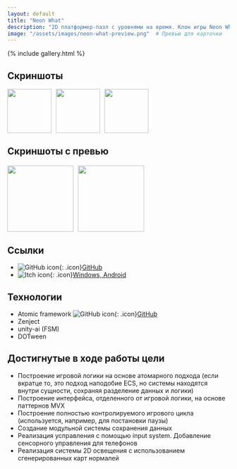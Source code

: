 ```yaml
---
layout: default
title: "Neon What"
description: "2D платформер-пазл с уровнями на время. Клон игры Neon White"
image: "/assets/images/neon-what-preview.png"  # Превью для карточки
---
```

{% include gallery.html %}

## Скриншоты
<div style="display: flex; gap: 10px;">
    <a href="{{ '/assets/images/neon-what-preview.png' | relative_url }}" target="_blank">
        <img src="{{ '/assets/images/neon-what-preview.png' | relative_url }}" width="100" />
    </a>
    <a href="{{ '/assets/images/neon-what-preview.png' | relative_url }}" target="_blank">
        <img src="{{ '/assets/images/neon-what-preview.png' | relative_url }}" width="100" />
    </a>
    <a href="{{ '/assets/images/neon-what-preview.png' | relative_url }}" target="_blank">
        <img src="{{ '/assets/images/neon-what-preview.png' | relative_url }}" width="100" />
    </a>
</div>

## Скриншоты с превью
<!-- Подключаем стили Lightbox -->
<link href="https://cdnjs.cloudflare.com/ajax/libs/lightbox2/2.11.3/css/lightbox.min.css" rel="stylesheet">

<!-- Галерея с превью -->
<div style="display: flex; gap: 10px; margin: 20px 0;">
    <!-- Первая картинка -->
    <a href="{{ '/assets/images/neon-what-preview.png' | relative_url }}" data-lightbox="gallery" data-title="Описание 1">
        <img src="{{ '/assets/images/neon-what-preview.png' | relative_url }}" width="150" />
    </a>
    <!-- Вторая картинка -->
    <a href="{{ '/assets/images/neon-what-preview.png' | relative_url }}" data-lightbox="gallery" data-title="Описание 2">
        <img src="{{ '/assets/images/neon-what-preview.png' | relative_url }}" width="150" />
    </a>
</div>

<!-- Подключаем скрипт Lightbox -->
<script src="https://cdnjs.cloudflare.com/ajax/libs/lightbox2/2.11.3/js/lightbox.min.js"></script>

## Ссылки  
- ![GitHub icon](https://github.githubassets.com/favicons/favicon.svg){: .icon}[GitHub](https://github.com/furyohfury/Otus_Homework/tree/Project)
- ![Itch icon](https://static.itch.io/images/itchio-textless-black.svg){: .icon}[Windows, Android](https://furyohfury.itch.io/neon-what)

## Технологии  
- Atomic framework ![GitHub icon](https://github.githubassets.com/favicons/favicon.svg){: .icon}[GitHub](https://github.com/StarKRE22/Atomic)
- Zenject
- unity-ai (FSM)
- DOTween

## Достигнутые в ходе работы цели
- Построение игровой логики на основе атомарного подхода (если вкратце то, это подход наподобие ECS, но системы находятся внутри сущности, сохраняя разделение данных и логики)
- Построение интерфейса, отделенного от игровой логики, на основе паттернов MVX
- Построение полностью контролируемого игрового цикла (используется, например, для постановки паузы)
- Создание модульной системы сохранения данных
- Реализация усправления с помощью input system. Добавление сенсорного управления для телефонов
- Реализация системы 2D освещения с использованием сгенерированных карт нормалей